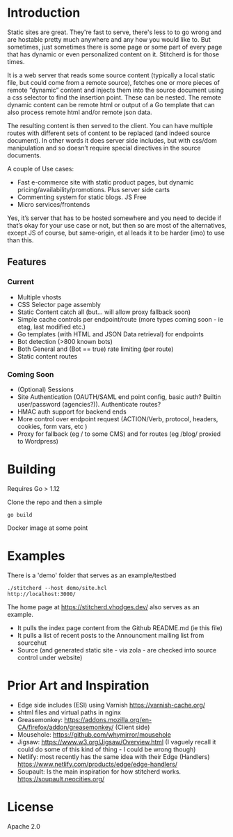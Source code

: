 # Introduction

Static sites are great. They're fast to serve, there's less to to go wrong and are hostable 
pretty much anywhere and any how you would like to.  But sometimes,  just sometimes there is
some page or some part of every page that has dynamic or even personalized content on it. 
Stitcherd is for those times.

It is a web server that reads some source content (typically a local static file, but could come from a remote source), fetches one or more pieces of remote “dynamic” content and injects them into the source document using a css selector to find the insertion point. These can be nested. The remote dynamic content can be remote html or output of a Go template that can also process remote html and/or remote json data.

The resulting content is then served to the client. You can have multiple routes with different sets of content to be replaced (and indeed source document). In other words it does server side includes, but with css/dom manipulation and so doesn’t require special directives in the source documents.

A couple of Use cases:

* Fast e-commerce site with static product pages, but dynamic pricing/availability/promotions. Plus server side carts
* Commenting system for static blogs. JS Free
* Micro services/frontends

Yes, it’s server that has to be hosted somewhere and you need to decide if that’s okay for your use case or not, but then so are most of the alternatives, except JS of course, but same-origin, et al leads it to be harder (imo) to use than this.

## Features

### Current

  * Multiple vhosts
  * CSS Selector page assembly
  * Static Content catch all (but... will allow proxy fallback soon)
  * Simple cache controls per endpoint/route (more types coming soon - ie etag, last modified etc.)
  * Go templates (with HTML and JSON Data retrieval) for endpoints
  * Bot detection (>800 known bots)
  * Both General and (Bot == true) rate limiting (per route)
  * Static content routes
  
### Coming Soon

  * (Optional) Sessions 
  * Site Authentication (OAUTH/SAML end point config, basic auth?  Builtin user/password (agencies?)). Authenticate routes?
  * HMAC auth support for backend ends
  * More control over endpoint request (ACTION/Verb, protocol, headers, cookies, form vars, etc )
  * Proxy for fallback (eg / to some CMS) and for routes (eg /blog/ proxied to Wordpress)


# Building

Requires Go > 1.12 

Clone the repo and then a simple 

``` 
go build 
```

Docker image at some point

# Examples

There is a 'demo' folder that serves as an example/testbed

```
./stitcherd --host demo/site.hcl
http://localhost:3000/
```

The home page at https://stitcherd.vhodges.dev/ also serves as an example.

* It pulls the index page content from the Github README.md (ie this file)
* It pulls a list of recent posts to the Announcment mailing list from sourcehut
* Source (and generated static site - via zola - are checked into source control under website)

# Prior Art and Inspiration

* Edge side includes (ESI) using Varnish https://varnish-cache.org/
* shtml files and virtual paths in nginx
* Greasemonkey: https://addons.mozilla.org/en-CA/firefox/addon/greasemonkey/ (Client side)
* Mousehole: https://github.com/whymirror/mousehole
* Jigsaw: https://www.w3.org/Jigsaw/Overview.html (I vaguely recall it could do some of this kind of thing - I could be wrong though)
* Netlify: most recently has the same idea with their Edge (Handlers) https://www.netlify.com/products/edge/edge-handlers/
* Soupault: Is the main inspiration for how stitcherd works. https://soupault.neocities.org/ 

# License

Apache 2.0


